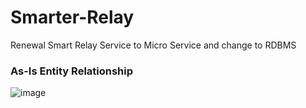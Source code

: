 # Smarter-Relay
Renewal Smart Relay Service to Micro Service and change to RDBMS


### As-Is Entity Relationship

![image](https://user-images.githubusercontent.com/39410007/147903599-d57ba9b8-6862-4959-913f-bbfca78a41b4.png)
